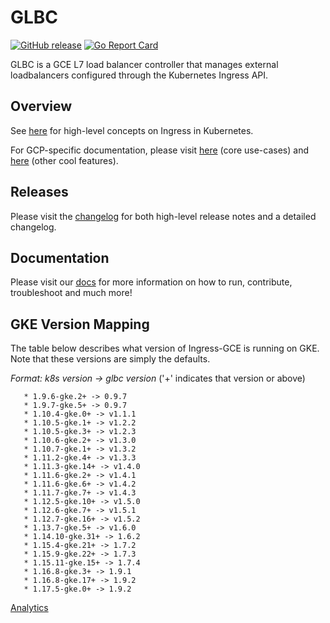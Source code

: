 # GLBC

[![GitHub release](https://img.shields.io/github/release/kubernetes/ingress-gce.svg)](https://github.com/kubernetes/ingress-gce/releases)
[![Go Report Card](https://goreportcard.com/badge/github.com/kubernetes/ingress-gce)](https://goreportcard.com/report/github.com/kubernetes/ingress-gce)

GLBC is a GCE L7 load balancer controller that manages external loadbalancers configured through the Kubernetes Ingress API.

## Overview

See [here](https://kubernetes.io/docs/concepts/services-networking/ingress/) for high-level concepts on Ingress in Kubernetes.

For GCP-specific documentation, please visit [here](https://cloud.google.com/kubernetes-engine/docs/how-to/load-balance-ingress) (core use-cases) and [here](https://cloud.google.com/kubernetes-engine/docs/concepts/ingress) (other cool features).

## Releases

Please visit the [changelog](CHANGELOG.md) for both high-level release notes and a detailed changelog.

## Documentation

Please visit our [docs](docs/) for more information on how to run, contribute, troubleshoot and much more!

## GKE Version Mapping

The table below describes what version of Ingress-GCE is running on GKE. Note that these versions are simply the defaults. 

   *Format: k8s version -> glbc version* ('+' indicates that version or above)

       * 1.9.6-gke.2+ -> 0.9.7
       * 1.9.7-gke.5+ -> 0.9.7
       * 1.10.4-gke.0+ -> v1.1.1
       * 1.10.5-gke.1+ -> v1.2.2
       * 1.10.5-gke.3+ -> v1.2.3
       * 1.10.6-gke.2+ -> v1.3.0
       * 1.10.7-gke.1+ -> v1.3.2
       * 1.11.2-gke.4+ -> v1.3.3
       * 1.11.3-gke.14+ -> v1.4.0
       * 1.11.6-gke.2+ -> v1.4.1
       * 1.11.6-gke.6+ -> v1.4.2
       * 1.11.7-gke.7+ -> v1.4.3
       * 1.12.5-gke.10+ -> v1.5.0
       * 1.12.6-gke.7+ -> v1.5.1
       * 1.12.7-gke.16+ -> v1.5.2
       * 1.13.7-gke.5+ -> v1.6.0
       * 1.14.10-gke.31+ -> 1.6.2
       * 1.15.4-gke.21+ -> 1.7.2
       * 1.15.9-gke.22+ -> 1.7.3
       * 1.15.11-gke.15+ -> 1.7.4
       * 1.16.8-gke.3+ -> 1.9.1
       * 1.16.8-gke.17+ -> 1.9.2
       * 1.17.5-gke.0+ -> 1.9.2

[Analytics](https://kubernetes-site.appspot.com/UA-36037335-10/GitHub/contrib/service-loadbalancer/gce/README.md?pixel)
